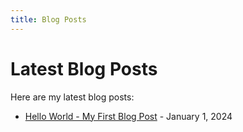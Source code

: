 ```yaml
---
title: Blog Posts
---
```


# Latest Blog Posts

Here are my latest blog posts:

- [Hello World - My First Blog Post](./public/blog/hello-world.html) - January 1, 2024
